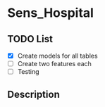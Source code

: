 # Sens_Hospital
## TODO List
- [x] Create models for all tables
- [ ] Create two features each
- [ ] Testing
## Description
